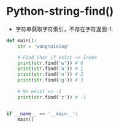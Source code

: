 # Python-string-find()

- 字符串获取字符索引，不存在字符返回-1.

```python
def main():
    str = 'wangnaixing'

    # Find Char if exist => Index
    print(str.find('w')) # 0
    print(str.find('a')) # 1
    print(str.find('n')) # 2
    print(str.find('g')) # 3
    
    # No exist => -1
    print(str.find('z')) # -1


if __name__ == '__main__':
    main()

```

